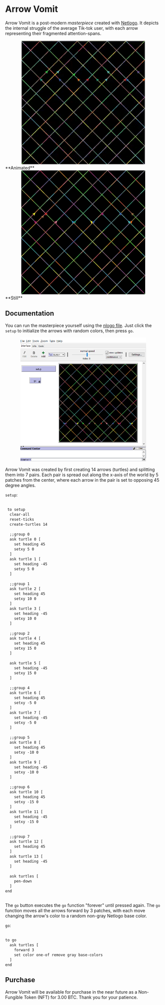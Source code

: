 # Arrow Vomit
Arrow Vomit is a post-modern *masterpiece* created with [Netlogo](https://ccl.northwestern.edu/netlogo/). It depicts the internal struggle of the average Tik-tok user, with each arrow representing their fragmented attention-spans. 


<div style="text-align:center"><img src="https://github.com/G-Justin/ALT-Cellular-Automata/blob/master/arrow_vomit.gif" height="400" /></div>
**Animated**

<div style="text-align:center"><img src="https://github.com/G-Justin/ALT-Cellular-Automata/blob/master/arrow_vomit%20view.png" height="400" /></div>
**Still**

## Documentation
You can run the masterpiece yourself using the [nlogo file](https://github.com/G-Justin/ALT-Cellular-Automata/blob/master/arrow_vomit.nlogo). Just click the `setup` to initialize the arrows with random colors, then press `go`. 

<div style="text-align:center"><img src="https://github.com/G-Justin/ALT-Cellular-Automata/blob/master/Screenshot%202021-07-01%20182602.png" height="400" /></div>


Arrow Vomit was created by first creating 14 arrows (turtles) and splitting them into 7 pairs. Each pair is spread out along the x-axis of the world by 5 patches from the center, where each arrow in the pair is set to opposing 45 degree angles.

`setup`:
<pre><code>
 to setup
  clear-all
  reset-ticks
  create-turtles 14

  ;;group 0
  ask turtle 0 [
    set heading 45
    setxy 5 0
  ]
  ask turtle 1 [
    set heading -45
    setxy 5 0
  ]

  ;;group 1
  ask turtle 2 [
    set heading 45
    setxy 10 0
  ]
  ask turtle 3 [
    set heading -45
    setxy 10 0
  ]

  ;;group 2
  ask turtle 4 [
    set heading 45
    setxy 15 0
  ]

  ask turtle 5 [
    set heading -45
    setxy 15 0
  ]

  ;;group 4
  ask turtle 6 [
    set heading 45
    setxy -5 0
  ]
  ask turtle 7 [
    set heading -45
    setxy -5 0
  ]

  ;;group 5
  ask turtle 8 [
    set heading 45
    setxy -10 0
  ]
  ask turtle 9 [
    set heading -45
    setxy -10 0
  ]

  ;;group 6
  ask turtle 10 [
    set heading 45
    setxy -15 0
  ]
  ask turtle 11 [
    set heading -45
    setxy -15 0
  ]

  ;;group 7
  ask turtle 12 [
    set heading 45
  ]
  ask turtle 13 [
    set heading -45
  ]
  
  ask turtles [
    pen-down
  ]
end

</pre></code>

The `go` button executes the `go` function "forever" until pressed again. The `go` function moves all the arrows forward by 3 patches, with each move changing the arrow's color to a random non-gray Netlogo base color.

`go`:
<pre><code>
to go
  ask turtles [
    forward 3
    set color one-of remove gray base-colors
  ]
end
</pre></code>

## Purchase
Arrow Vomit will be available for purchase in the near future as a Non-Fungible Token (NFT) for 3.00 BTC. Thank you for your patience. 

